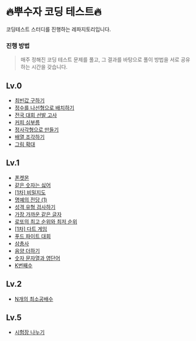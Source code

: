 # 🔥뿌수자 코딩 테스트🔥
코딩테스트 스터디를 진행하는 레파지토리입니다.

### 진행 방법
> 매주 정해진 코딩 테스트 문제를 풀고, 그 결과를 바탕으로 풀이 방법을 서로 공유하는 시간을 갖습니다.

## Lv.0
- [최빈값 구하기](https://school.programmers.co.kr/learn/courses/30/lessons/120812)
- [정수를 나선형으로 배치하기](https://school.programmers.co.kr/learn/courses/30/lessons/181832)
- [전국 대회 선발 고사](https://school.programmers.co.kr/learn/courses/30/lessons/181851)
- [커피 심부름](https://school.programmers.co.kr/learn/courses/30/lessons/181837)
- [정사각형으로 만들기](https://school.programmers.co.kr/learn/courses/30/lessons/181830)
- [배열 조각하기](https://school.programmers.co.kr/learn/courses/30/lessons/181893)
- [그림 확대](https://school.programmers.co.kr/learn/courses/30/lessons/181836)

## Lv.1
- [폰켓몬](https://school.programmers.co.kr/learn/courses/30/lessons/1845)
- [같은 숫자는 싫어](https://school.programmers.co.kr/learn/courses/30/lessons/12906)
- [[1차] 비밀지도](https://school.programmers.co.kr/learn/courses/30/lessons/17681)
- [명예의 전당 (1)](https://school.programmers.co.kr/learn/courses/30/lessons/138477)
- [성격 유형 검사하기](https://school.programmers.co.kr/learn/courses/30/lessons/118666)
- [가장 가까운 같은 글자](https://school.programmers.co.kr/learn/courses/30/lessons/142086)
- [로또의 최고 순위와 최저 순위](https://school.programmers.co.kr/learn/courses/30/lessons/77484)
- [[1차] 다트 게임](https://school.programmers.co.kr/learn/courses/30/lessons/17682)
- [푸드 파이트 대회](https://school.programmers.co.kr/learn/courses/30/lessons/134240)
- [삼총사](https://school.programmers.co.kr/learn/courses/30/lessons/131705)
- [음양 더하기](https://school.programmers.co.kr/learn/courses/30/lessons/76501)
- [숫자 문자열과 영단어](https://school.programmers.co.kr/learn/courses/30/lessons/81301)
- [K번째수](https://school.programmers.co.kr/learn/courses/30/lessons/42748)
  
## Lv.2
- [N개의 최소공배수](https://school.programmers.co.kr/learn/courses/30/lessons/12953)

## Lv.5
- [시험장 나누기](https://school.programmers.co.kr/learn/courses/30/lessons/81305)

